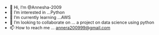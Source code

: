 - 👋 Hi, I’m @Annesha-2009
- 👀 I’m interested in ...Python 
- 🌱 I’m currently learning ...AWS
- 💞️ I’m looking to collaborate on ... a project on data science using python
- 📫 How to reach me ... annera200999@gmail.com

<!---
Annesha-2009/Annesha-2009 is a ✨ special ✨ repository because its `README.md` (this file) appears on your GitHub profile.
You can click the Preview link to take a look at your changes.
--->
